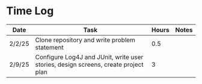 # Time Log

| Date   | Task                                                                               | Hours | Notes|
|--------|------------------------------------------------------------------------------------|-------|------|
| 2/2/25 | Clone repository and write problem statement                                       | 0.5   | |
| 2/9/25 | Configure Log4J and JUnit, write user stories, design screens, create project plan | 3     | |